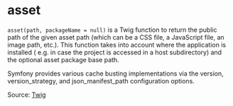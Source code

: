 # asset

`asset(path, packageName = null)` is a Twig function to return the public path of the given asset path (which can be a
CSS file, a JavaScript file, an image path, etc.). This function takes into account where the application is installed (
e.g. in case the project is accessed in a host subdirectory) and the optional asset package base path.

Symfony provides various cache busting implementations via the version, version_strategy, and json_manifest_path
configuration options.

Source: [Twig](https://twig.symfony.com/asset)